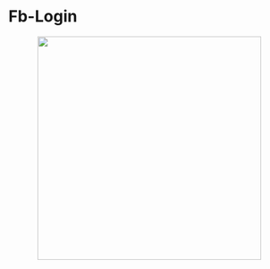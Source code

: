 # Fb-Login
<div align="center">
    <img src="/app/main/res/rawable-v24/cust.jpg" width="400px"</img> 
</div>
